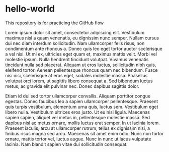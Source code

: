 # hello-world
This repository is for practicing the GitHub flow

Lorem ipsum dolor sit amet, consectetur adipiscing elit. Vestibulum maximus nisl a quam venenatis, eu dignissim nunc semper. Nullam cursus dui nec diam interdum sollicitudin. Nam ullamcorper felis risus, non condimentum ante rhoncus a. Donec quis leo eget tortor auctor scelerisque a vel nisi. Ut mi ex, ultricies eget quam et, maximus mattis velit. Morbi vel molestie ipsum. Nulla hendrerit tincidunt volutpat. Vivamus venenatis tincidunt nulla sed placerat. Aliquam ut eros luctus, sollicitudin nibh quis, eleifend tortor. Aenean pellentesque rhoncus quam nec bibendum. Fusce nisi nisi, scelerisque at eros eget, sodales molestie massa. Phasellus volutpat orci lorem, ut sagittis libero consequat a. Sed bibendum luctus metus, ac gravida elit pulvinar nec. Donec dapibus sagittis dolor.

Etiam id dui sed tortor ullamcorper convallis. Aliquam porttitor congue egestas. Donec faucibus leo a sapien ullamcorper pellentesque. Praesent quis turpis vestibulum, elementum urna quis, luctus sem. Vestibulum eget libero nulla. Vestibulum ultrices eros justo. Ut eu nisi ligula. Maecenas sapien sapien, aliquet vel metus in, pellentesque molestie massa. Sed dapibus nisl ac metus ornare, mollis luctus erat semper. In ut lacinia lorem. Praesent iaculis, arcu at ullamcorper rutrum, tellus ex dignissim nisi, a finibus risus magna sed arcu. Maecenas sit amet enim odio. Nunc non tortor ornare, mattis tortor vel, luctus augue. Nunc in nunc ut lacus vulputate lacinia. Nam blandit sapien vitae dui sollicitudin consequat.
